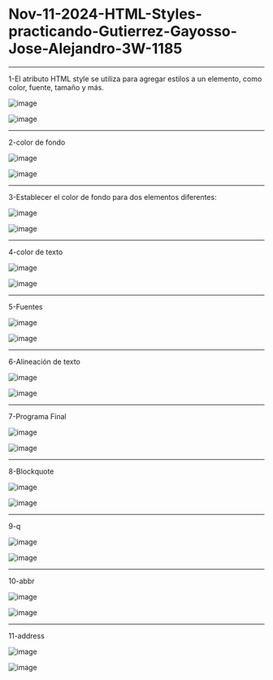 # Nov-11-2024-HTML-Styles-practicando-Gutierrez-Gayosso-Jose-Alejandro-3W-1185
-------------------------------------
1-El atributo HTML style se utiliza para agregar estilos a un elemento, como color, fuente, tamaño y más.

![image](https://github.com/user-attachments/assets/3d2c9c8d-cd6f-4c37-b561-da7e7f107e1d)

![image](https://github.com/user-attachments/assets/de52d5e3-f14e-4483-8b2f-19101de43f33)

--------------------------------------
2-color de fondo

![image](https://github.com/user-attachments/assets/4752a9d7-a5ce-44cc-8b11-6c00eeb1afff)

![image](https://github.com/user-attachments/assets/bbdaddc8-27c7-4399-8f22-5ad318131666)

-----------------------------------------
3-Establecer el color de fondo para dos elementos diferentes:

![image](https://github.com/user-attachments/assets/b68fcc0e-d2df-4000-a879-2f18002f8c32)

![image](https://github.com/user-attachments/assets/8b7b4bd9-3020-4225-bf90-1a13426b4872)

------------------------------------------------
4-color de texto

![image](https://github.com/user-attachments/assets/9bcfc77e-8883-4517-a6c3-2f9c515a0bdb)

![image](https://github.com/user-attachments/assets/e605ce3f-4556-4ac8-aee1-71c41270b2f0)

--------------------------------------------------
5-Fuentes

![image](https://github.com/user-attachments/assets/fbda34c3-4533-4a0c-85a8-b4e045dd11be)

![image](https://github.com/user-attachments/assets/8e0acf23-b6c6-438e-b3bf-be669bb33796)

------------------------------------------------------
6-Alineación de texto

![image](https://github.com/user-attachments/assets/e3a7c0b7-b4c5-4668-bc91-b2a93c5ef054)

![image](https://github.com/user-attachments/assets/11f1958d-1bc1-449f-8b1f-70fa78a5009e)

------------------------------------------------------
7-Programa Final

![image](https://github.com/user-attachments/assets/d0edbcb3-a508-40ae-acd2-7adc41bcf99f)

![image](https://github.com/user-attachments/assets/f9b2e6d9-3ab3-49ef-a6b6-3d09dec8a67e)

-------------------------------------------------------
8-Blockquote

![image](https://github.com/user-attachments/assets/508cdf4f-c353-4566-8601-3bd885d324ee)

![image](https://github.com/user-attachments/assets/6b0d8c1c-12d6-4382-a558-dd8a29a918a4)

--------------------------------------------------
9-q

![image](https://github.com/user-attachments/assets/6610a591-cad1-4749-9b2d-a6808bd19609)

![image](https://github.com/user-attachments/assets/b50b296e-9b26-4b7a-b0d1-829d6d260786)

----------------------------------------------------
10-abbr

![image](https://github.com/user-attachments/assets/816aacd3-cace-4802-a19f-c465e01a67f5)

![image](https://github.com/user-attachments/assets/8b621368-46f6-43be-91cd-96e458b64186)

--------------------------------------------------
11-address

![image](https://github.com/user-attachments/assets/f8dd7cfa-ee9f-4ab4-bfda-1fa89cf34fd2)

![image](https://github.com/user-attachments/assets/27edf39c-6535-4db2-a899-828304326b1f)






























